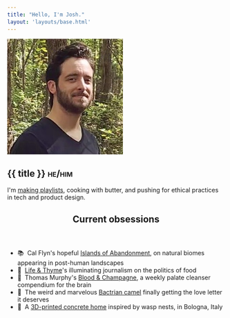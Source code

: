 ```yaml
---
title: "Hello, I'm Josh."
layout: 'layouts/base.html'
---
```


<section id="intro" class="greeting">
	<div class="row container-narrow">
		<img class="avatar" src="./img/profile-2.jpeg" alt="avatar" />
		<div class="double-column verticalcenter">
				<h1>{{ title }} <span class="smallcaps">he/him</span></h1>
				<p>I'm <a href="https://music.apple.com/us/playlist/2021-2022-winter/pl.u-AZDXGIdKxa1" target="_blank">making playlists</a>, cooking with butter, and pushing for ethical practices in tech and product design.</p>
		</div>
	</div>
</section>

<section id="obsessions" class="row">
	<div class="row container-narrow">
		<header class="column">
			<h2>Current obsessions</h2>
		</header>
		<div class="double-column">
			<ul class="no-list-decor">
				<li>📚&nbsp;&nbsp;Cal Flyn's hopeful <a href="https://www.calflyn.com/nonfiction-books/islands-of-abandonment-nature-rebounding-post-human-landscape" target="_blank">Islands of Abandonment</a>, on natural biomes appearing in post-human landscapes</li>
				<li>🍱&nbsp;&nbsp;<a href="https://lifeandthyme.com" target="_blank">Life & Thyme</a>'s illuminating journalism on the politics of food</li>
				<li>📸&nbsp;&nbsp;Thomas Murphy's <a href="https://therealmurphy.substack.com" target="_blank">Blood & Champagne</a>, a weekly palate cleanser compendium for the brain</li>
				<li>🐪&nbsp;&nbsp;The weird and marvelous <a href="https://vimeo.com/407941034" target="_blank">Bactrian camel</a> finally getting the love letter it deserves</li>
				<li>🐝&nbsp;&nbsp;A <a href="https://www.dwell.com/article/tecla-3d-printed-home-mario-cucinella-architects-wasp-28cde493" target="_blank">3D-printed concrete home</a> inspired by wasp nests, in Bologna, Italy</li>
			</ul>
		</div>
	</div>
</section>